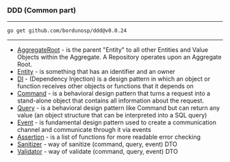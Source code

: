 

### DDD (Common part)  

---

```shell
go get github.com/bordunosp/ddd@v0.0.24
```

---

- [AggregateRoot](https://github.com/bordunosp/ddd/blob/main/docs/AggregateRoot.md) - is the parent "Entity" to all other Entities and Value Objects within the Aggregate. A Repository operates upon an Aggregate Root.
- [Entity](https://github.com/bordunosp/ddd/blob/main/docs/Entity.md) - is something that has an identifier and an owner
- [DI](https://github.com/bordunosp/ddd/blob/main/docs/DI.md) - (Dependency Injection) is a design pattern in which an object or function receives other objects or functions that it depends on
- [Command](https://github.com/bordunosp/ddd/blob/main/docs/CommandBus.md) - is a behavioral design pattern that turns a request into a stand-alone object that contains all information about the request.
- [Query](https://github.com/bordunosp/ddd/blob/main/docs/QueryBus.md) - is a behavioral design pattern like Command but can return any value (an object structure that can be interpreted into a SQL query)
- [Event](https://github.com/bordunosp/ddd/blob/main/docs/EventBus.md) - is fundamental design pattern used to create a communication channel and communicate through it via events
- [Assertion](https://github.com/bordunosp/ddd/blob/main/docs/Assertion.md) - is a list of functions for more readable error checking
- [Sanitizer](https://github.com/bordunosp/ddd/blob/main/docs/Sanitizer.md) - way of sanitize (command, query, event) DTO
- [Validator](https://github.com/bordunosp/ddd/blob/main/docs/Validator.md) - way of validate (command, query, event) DTO
